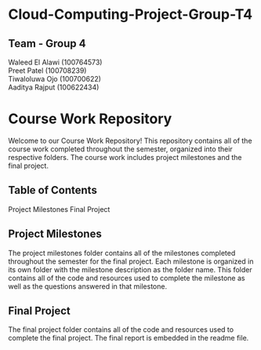 # Cloud-Computing-Project-Group-T4

## Team - Group 4 
Waleed El Alawi (100764573)<br> 
Preet Patel (100708239) <br>
Tiwaloluwa Ojo (100700622)<br>
Aaditya Rajput (100622434)<br>


# Course Work Repository
Welcome to our Course Work Repository! This repository contains all of the course work completed throughout the semester, organized into their respective folders. The course work includes project milestones and the final project.

## Table of Contents
Project Milestones
Final Project

## Project Milestones
The project milestones folder contains all of the milestones completed throughout the semester for the final project. Each milestone is organized in its own folder with the milestone description as the folder name. This folder contains all of the code and resources used to complete the milestone as well as the questions answered in that milestone.

## Final Project
The final project folder contains all of the code and resources used to complete the final project. The final report is embedded in the readme file.

